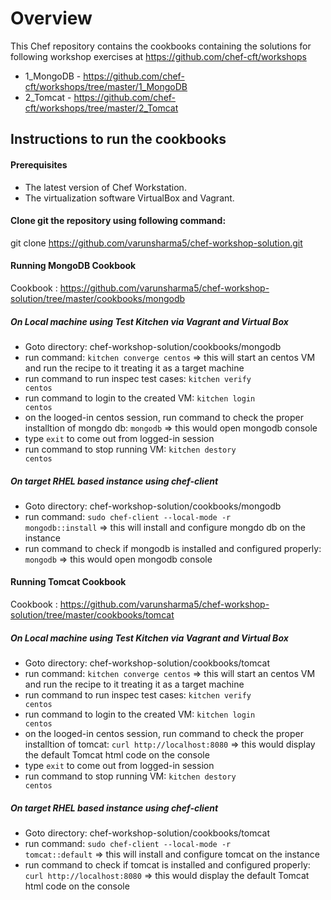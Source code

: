# Overview

This Chef repository contains the cookbooks containing the solutions for following workshop exercises at https://github.com/chef-cft/workshops

- 1_MongoDB - https://github.com/chef-cft/workshops/tree/master/1_MongoDB
- 2_Tomcat - https://github.com/chef-cft/workshops/tree/master/2_Tomcat

## Instructions to run the cookbooks

#### Prerequisites
- The latest version of Chef Workstation.
- The virtualization software VirtualBox and Vagrant.

#### Clone git the repository using following command:
git clone  https://github.com/varunsharma5/chef-workshop-solution.git

#### Running MongoDB Cookbook
Cookbook : https://github.com/varunsharma5/chef-workshop-solution/tree/master/cookbooks/mongodb
##### On Local machine using Test Kitchen via Vagrant and Virtual Box
- Goto directory: chef-workshop-solution/cookbooks/mongodb
- run command: <code>kitchen converge centos</code> => this will start an centos VM and run the recipe to it treating it as a target machine
- run command to run inspec test cases: <code>kitchen verify centos</code>
- run command to login to the created VM: <code>kitchen login centos</code>
- on the looged-in centos session, run command to check the proper installtion of mongdo db: <code>mongodb</code> => this would open mongodb console
- type <code>exit</code> to come out from logged-in session
- run command to stop running VM: <code>kitchen destory centos</code>

##### On target RHEL based instance using chef-client
- Goto directory: chef-workshop-solution/cookbooks/mongodb
- run command: <code>sudo chef-client --local-mode -r mongodb::install</code> => this will install and configure mongdo db on the instance
- run command to check if mongodb is installed and configured properly: <code>mongodb</code> => this would open mongodb console

#### Running Tomcat Cookbook
Cookbook : https://github.com/varunsharma5/chef-workshop-solution/tree/master/cookbooks/tomcat
##### On Local machine using Test Kitchen via Vagrant and Virtual Box
- Goto directory: chef-workshop-solution/cookbooks/tomcat
- run command: <code>kitchen converge centos</code> => this will start an centos VM and run the recipe to it treating it as a target machine
- run command to run inspec test cases: <code>kitchen verify centos</code>
- run command to login to the created VM: <code>kitchen login centos</code>
- on the looged-in centos session, run command to check the proper installtion of tomcat: <code>curl http://localhost:8080</code> => this would display the default Tomcat html code on the console
- type <code>exit</code> to come out from logged-in session
- run command to stop running VM: <code>kitchen destory centos</code>

##### On target RHEL based instance using chef-client
- Goto directory: chef-workshop-solution/cookbooks/tomcat
- run command: <code>sudo chef-client --local-mode -r tomcat::default</code> => this will install and configure tomcat on the instance
- run command to check if tomcat is installed and configured properly: <code>curl http://localhost:8080</code> => this would display the default Tomcat html code on the console

